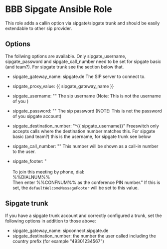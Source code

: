 # BBB Sipgate Ansible Role

This role adds a callin option via sipgate/sipgate trunk and should be easily extendable to other sip provider.

## Options

The follwing options are available. Only sipgate_username, sipgate_password and sipgate_call_number need to be set for sipgate basic (and team?). For sipgate trunk see the section below that.

- sipgate_gateway_name: sipgate.de
  The SIP server to connect to.
- sipgate_proxy_value: {{ sipgate_gateway_name }}
- sipgate_username: ""
  The sip username (Note: This is not the username of you )
- sipgate_password: ""
  The sip password (NOTE: This is not the password of you sipgate account)

- sipgate_destination_number: "^{{ sipgate_username}}"
  Freeswitch only accepts calls where the destination number matches this.
  For sipgate basic (and team?) this is the username, for sipgate trunk see below

- sipgate_call_number: ""
  This number will be shown as a call-in number to the user.
- sipgate_footer: "<br><br>To join this meeting by phone, dial:<br>  %%DIALNUM%%<br>Then enter %%CONFNUM%% as the conference PIN number."
  If this is set, the `defaultWelcomeMessageFooter` will be set to this value.

## Sipgate trunk

If you have a sipgate trunk account and correctly configured a trunk, set the following options in addition to those above:

- sipgate_gateway_name: sipconnect.sipgate.de
- sipgate_destination_number: the number the user called including the country prefix (for example "49301234567")
